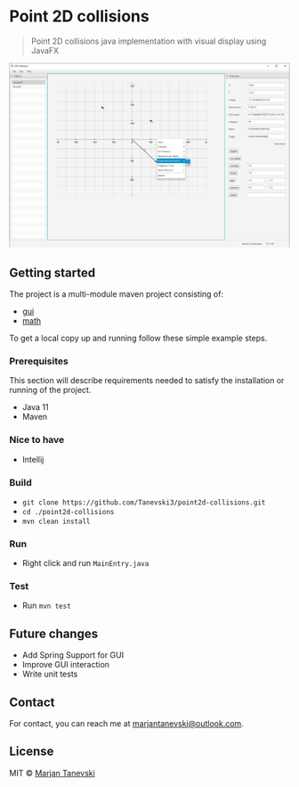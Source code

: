 # Point 2D collisions

> Point 2D collisions java implementation with visual display using JavaFX

![Image](screenshot.png)
<br/>

## Getting started 
The project is a multi-module maven project consisting of:
- [gui](gui/)
- [math](math/)

To get a local copy up and running follow these simple example steps. 

### Prerequisites
This section will describe requirements needed to satisfy the installation or running of the project.

 - Java 11
 - Maven
 
### Nice to have
 - Intellij

### Build
 - `git clone https://github.com/Tanevski3/point2d-collisions.git`
 - `cd ./point2d-collisions`
 - `mvn clean install`
 
### Run
 - Right click and run `MainEntry.java`
 
### Test
 - Run `mvn test`

## Future changes
 - Add Spring Support for GUI
 - Improve GUI interaction
 - Write unit tests
 
## Contact

For contact, you can reach me at [marjantanevski@outlook.com](marjantanevski@outlook.com).

## License

MIT © [Marjan Tanevski](marjantanevski@outlook.com)
